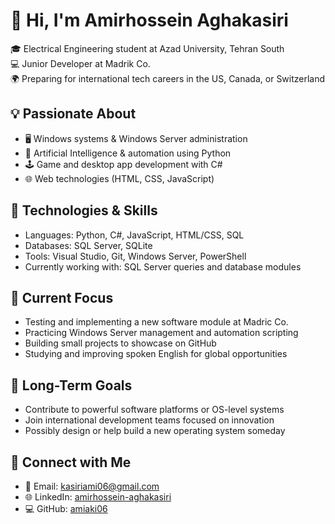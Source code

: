 # 👋 Hi, I'm Amirhossein Aghakasiri

🎓 Electrical Engineering student at Azad University, Tehran South  
💻 Junior Developer at Madrik Co.  
🌍 Preparing for international tech careers in the US, Canada, or Switzerland

## 💡 Passionate About
- 🖥️ Windows systems & Windows Server administration
- 🤖 Artificial Intelligence & automation using Python
- 🕹️ Game and desktop app development with C#
- 🌐 Web technologies (HTML, CSS, JavaScript)

## 🔧 Technologies & Skills
- Languages: Python, C#, JavaScript, HTML/CSS, SQL  
- Databases: SQL Server, SQLite  
- Tools: Visual Studio, Git, Windows Server, PowerShell  
- Currently working with: SQL Server queries and database modules

## 🚀 Current Focus
- Testing and implementing a new software module at Madric Co.  
- Practicing Windows Server management and automation scripting  
- Building small projects to showcase on GitHub  
- Studying and improving spoken English for global opportunities  

## 🎯 Long-Term Goals
- Contribute to powerful software platforms or OS-level systems  
- Join international development teams focused on innovation  
- Possibly design or help build a new operating system someday  

## 🔗 Connect with Me
- 📧 Email: kasiriami06@gmail.com  
- 🌐 LinkedIn: [amirhossein-aghakasiri](https://www.linkedin.com/in/amirhossein-aghakasiri)  
- 💻 GitHub: [amiaki06](https://github.com/amiaki06)
